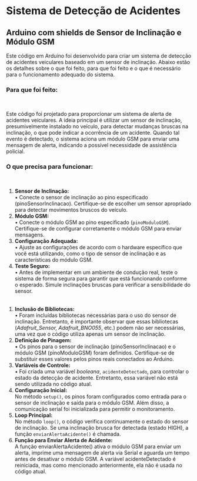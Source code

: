 # Sistema de Detecção de Acidentes 
## Arduino com shields de Sensor de Inclinação e Módulo GSM

<p>Este código em Arduino foi desenvolvido para criar um sistema de detecção de acidentes veiculares baseado em um sensor de inclinação. Abaixo estão os detalhes sobre o que foi feito, para que foi feito e o que é necessário para o funcionamento adequado do sistema.</p>

### Para que foi feito:
<br>
<p>Este código foi projetado para proporcionar um sistema de alerta de acidentes veiculares. A ideia principal é utilizar um sensor de inclinação, presumivelmente instalado no veículo, para detectar mudanças bruscas na inclinação, o que pode indicar a ocorrência de um acidente. Quando tal evento é detectado, o sistema aciona um módulo GSM para enviar uma mensagem de alerta, indicando a possível necessidade de assistência policial.</p>

### O que precisa para funcionar:
<br>
<table>
	<ol>
		<li>
			<b>Sensor de Inclinação:</b>
			<br>
			• Conecte o sensor de inclinação ao pino especificado (pinoSensorInclinacao). Certifique-se de escolher um sensor apropriado para detectar movimentos bruscos do veículo.
		</li>
		<li>
			<b>Módulo GSM:</b>
			<br>
			• Conecte o módulo GSM ao pino especificado (<code>pinoModuloGSM</code>). Certifique-se de configurar corretamente o módulo GSM para enviar mensagens.
		</li>
		<li>
			<b>Configuração Adequada:</b>
			<br>
			• Ajuste as configurações de acordo com o hardware específico que você está utilizando, como o tipo de sensor de inclinação e as características do módulo GSM.
		</li>
		<li>
			<b>Teste Seguro:</b>
			<br>
			• Antes de implementar em um ambiente de condução real, teste o sistema de forma segura para garantir que está funcionando conforme o esperado. Simule inclinações bruscas para verificar a sensibilidade do sensor.
		</li>
	</ol>
</table>

<table>
	<ol>
		<li>
			<b>Inclusão de Bibliotecas:</b>
			<br>
			• Foram incluídas bibliotecas necessárias para o uso do sensor de inclinação. Entretanto, é importante observar que essas bibliotecas (<i>Adafruit_Sensor, Adafruit_BNO055</i>, etc.) podem não ser necessárias, uma vez que o código utiliza apenas um sensor de inclinação.
		</li>
		<li>
			<b>Definição de Pinagem:</b>
			<br>
			• Os pinos para o sensor de inclinação (pinoSensorInclinacao) e o módulo GSM (pinoModuloGSM) foram definidos. Certifique-se de substituir esses valores pelos pinos reais conectados ao Arduino.
		</li>
		<li>
			<b>Variáveis de Controle:</b>
			<br>
			• Foi criada uma variável <i>booleana</i>, <code>acidenteDetectado</code>, para controlar o estado da detecção de acidente. Entretanto, essa variável não está sendo utilizada no código atual.
		</li>
		<li>
			<b>Configuração Inicial:</b>
			<br>
			No método <code>setup()</code>, os pinos foram configurados como entrada para o sensor de inclinação e saída para o módulo GSM. Além disso, a comunicação serial foi inicializada para permitir o monitoramento.
		</li>
		<li>
			<b>Loop Principal:</b>
			<br>
			No método <code>loop()</code>, o código verifica continuamente o estado do sensor de inclinação. Se uma inclinação brusca for detectada (estado HIGH), a função <code>enviarAlertaAcidente()</code> é chamada.
		</li>
		<li>
			<b>Função para Enviar Alerta de Acidente:</b>
			<br>
			A função enviarAlertaAcidente() ativa o módulo GSM para enviar um alerta, imprime uma mensagem de alerta via Serial e aguarda um tempo antes de desativar o módulo GSM. A variável acidenteDetectado é reiniciada, mas como mencionado anteriormente, ela não é usada no código atual.
		</li>
	</ol>
</table>